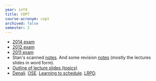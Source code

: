 ```yaml
---
year: inf4
title: COPT
course-acronym: copt
archived: false
semester: 2
---
```


- [2014 exam](https://docs.google.com/document/d/10hs9AGIJ5fuCOXMDrb46YOaItCrvx0wRqNeooFWrpeU/edit?usp=sharing)
- [2012 exam](https://docs.google.com/document/d/1hqMA28H8J8GtbvVlWoo5miE-j1mx7CecMpeXfnnDim4/edit?usp=sharing)
- [2011 exam](https://docs.google.com/document/d/1lcqWbTtOWQk6amT1xo76jAEu1XTSswBC1jemmUuLPhw/edit?usp=sharing)
- Stan's scanned [notes](https://docs.google.com/file/d/0B_exFOWJp3ukcURFTzdBVUJhQTA/edit?usp=sharing). And some revision [notes](https://docs.google.com/document/d/1F4WL5myd6CRLseceIEDZEPG_UDZDxLOAdUulbqKvPhI/edit?usp=sharing) (mostly the lectures slides in word form).
- [Outline of lecture slides (topics)](https://docs.google.com/document/d/1OkLSuOg0oT-lajNHDp8-EgY_z_WVhxEh3vfRjAVPjEE/edit?usp=sharing)
- [Denali](http://www.rjoshi.org/bio/papers/PLDI2002.pdf). [OSE](http://liberty.princeton.edu/Publications/cgo1_ose.pdf). [Learning to schedule](http://www.eecis.udel.edu/~cavazos/nips-sl2-final.pdf). [LRPD](http://citeseerx.ist.psu.edu/viewdoc/download?doi=10.1.1.9.6622&rep=rep1&type=pdf).
